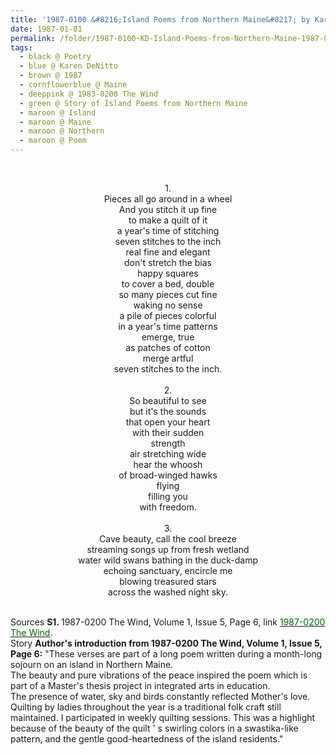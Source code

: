```yaml
---
title: '1987-0100 &#8216;Island Poems from Northern Maine&#8217; by Karen DeNitto, Maine from the 1987-0200 The Wind, Volume 1, Issue 5, Page 6'
date: 1987-01-01
permalink: /folder/1987-0100-KD-Island-Poems-from-Northern-Maine-1987-0200-The-Wind-P6
tags:
  - black @ Poetry
  - blue @ Karen DeNitto
  - brown @ 1987
  - cornflowerblue @ Maine
  - deeppink @ 1983-0200 The Wind
  - green @ Story of Island Poems from Northern Maine
  - maroon @ Island
  - maroon @ Maine
  - maroon @ Northern
  - maroon @ Poem  
---
```


<br>

<p style="text-align:center;">
1.<br>
Pieces all go around in a wheel<br>
And you stitch it up fine<br>
to make a quilt of it<br>
a year's time of stitching<br>
seven stitches to the inch<br>
real fine and elegant<br>
don't stretch the bias<br>
happy squares<br>
to cover a bed, double<br>
so many pieces cut fine<br>
waking no sense<br>
a pile of pieces colorful<br>
in a year's time patterns<br>
emerge, true<br>
as patches of cotton<br>
merge artful<br>
seven stitches to the inch.<br>
<br>
2.<br>
So beautiful to see<br>
but it's the sounds<br>
that open your heart<br>
with their sudden<br>
strength<br>
air stretching wide<br>
hear the whoosh<br>
of broad-winged hawks<br>
flying<br>
filling you<br>
with freedom.<br>
<br>
3.<br>
Cave beauty, call the cool breeze<br>
streaming songs up from fresh wetland<br>
water wild swans bathing in the duck-damp<br>
echoing sanctuary, encircle me<br>
blowing treasured stars<br>
across the washed night sky.
</p>

<br>

<wave-list>
<list-title color="DarkSeaGreen" width="40">Sources</list-title>
  <list-item color="BlanchedAlmond"  width="280"><b>S1. </b> 1987-0200 The Wind, Volume 1, Issue 5, Page 6, link <a href="https://b286c762-1c9b-468d-afbf-9f039b298299.usrfiles.com/ugd/b286c7_ad299ab42a2a4fb88da3e034cd8ddcb5.pdf"><font color="DarkGreen">1987-0200 The Wind</font></a>.</list-item>
</wave-list>

<br>

<wave-list>
<list-title color="DarkSeaGreen" width="25">Story</list-title>
  <list-item color="BlanchedAlmond"  width="280"><b>Author's introduction from 1987-0200 The Wind, Volume 1, Issue 5, Page 6:</b> "These verses are part of a long poem written during a month-long sojourn on an island in Northern Maine.<br>
The beauty and pure vibrations of the peace inspired the poem which is part of a Master's thesis project in integrated arts in education.<br>
The presence of water, sky and birds constantly reflected Mother's love.<br>
Quilting by ladies throughout the year is a traditional folk craft still maintained. I participated in weekly quilting sessions. This was a highlight because of the beauty of the quilt ' s swirling colors in a swastika-like pattern, and the gentle good-heartedness of the island residents."</list-item>
</wave-list>